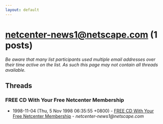 ```yaml
---
layout: default
---
```


# netcenter-news1@netscape.com (1 posts)

_Be aware that many list participants used multiple email addresses over their time active on the list. As such this page may not contain all threads available._

## Threads

### FREE CD With Your Free Netcenter Membership
+ 1998-11-04 (Thu, 5 Nov 1998 06:35:55 +0800) - [FREE CD With Your Free Netcenter Membership](/archive/1998/11/7c4dc702b90f832c4e97f6610ff3bad5757bfc978ec56ffad2c29655efa7ed55) - _netcenter-news1@netscape.com_

